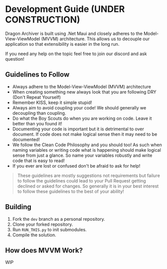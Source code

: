 # Development Guide (UNDER CONSTRUCTION)

Dragon Archiver is built using .Net Maui and closely adheres to the Model-View-ViewModel (MVVM) architecture. This allows us to decouple our application so that extensibility is easier in the long run. 

If you need any help on the topic feel free to join our discord and ask question!

## Guidelines to Follow
- Always adhere to the Model-View-ViewModel (MVVM) architecture
- When creating something new always look that you are following DRY (Don't Repeat Yourself)
- Remember KISS, keep it simple stupid!
- Always aim to avoid coupling your code! We should generally we decoupling than coupling.
- Do what the Boy Scouts do when you are working on code. Leave it better than you found it!
- Documenting your code is important but it is detrimental to over document. If code does not make logical sense then it may need to be documented!
- We follow the Clean Code Philosophy and you should too! As such when naming variables or writing code what is happening should make logical sense from just a glance. So name your variables robustly and write code that is easy to read!
- If you ever are lost or confused don't be afraid to ask for help!

> These guidelines are mostly suggestions not requirements but failure to follow the guidelines could lead to your Pull Request getting declined or asked for changes. So generally it is in your best interest to follow these guidelines to the best of your ability!

## Building

1. Fork the `dev` branch as a personal repository.
2. Clone your forked repository.
3. Run `RUN_THIS.py` to init submodules.
4. Compile the solution.


## How does MVVM Work?

WIP
